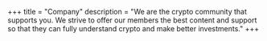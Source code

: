 +++
title = "Company"
description = "We are the crypto community that supports you. We strive to offer our members the best content and support so that they can fully understand crypto and make better investments."
+++
